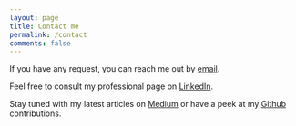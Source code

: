 ```yaml
---
layout: page
title: Contact me
permalink: /contact
comments: false
---
```


<div class="row justify-content-between">
<div class="col-md-8 pr-5">

<p>If you have any request, you can reach me out by <a href="{{ site.email }}">email</a>.</p>

<p>Feel free to consult my professional page on <a href="{{ site.linkedin }}">LinkedIn</a>.</p>

<p>Stay tuned with my latest articles on <a href="{{ site.medium }}">Medium</a> or have a peek at my <a href="{{ site.github }}">Github</a> contributions. </p>
<br />
</div>

</div>
